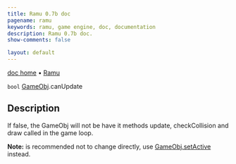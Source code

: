 ```yaml
---
title: Ramu 0.7b doc
pagename: ramu
keywords: ramu, game engine, doc, documentation
description: Ramu 0.7b doc.
show-comments: false

layout: default
---
```

[doc home](home) &#8226; [Ramu](../)  

``bool`` [GameObj](GameObj).canUpdate

## Description
If false, the GameObj will not be have it methods update, checkCollision and draw called in the game loop.

**Note:** is recommended not to change directly, use [GameObj.setActive](GameObj.setActive) instead.